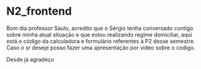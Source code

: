 # N2_frontend

Bom dia professor Saulo, acredito que o Sérgio tenha conversado contigo sobre minha atual situação e que estou realizando regime domiciliar, aqui está o código da calculadora e formulário referentes à P2 desse semestre. Caso o sr deseje posso fazer uma apresentação por vídeo sobre o código.

Desde já agradeço 

